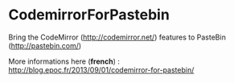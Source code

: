 CodemirrorForPastebin
=====================

Bring the CodeMirror (http://codemirror.net/) features to PasteBin (http://pastebin.com/)

More informations here (**french**) : http://blog.epoc.fr/2013/09/01/codemirror-for-pastebin/